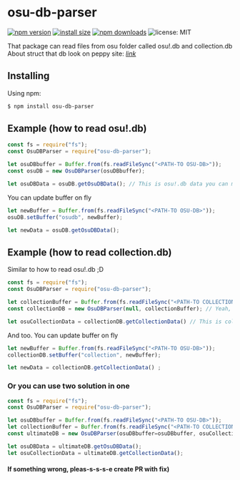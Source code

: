 # osu-db-parser

[![npm version](https://img.shields.io/npm/v/osu-db-parser)](https://www.npmjs.org/package/osu-db-parser)
[![install size](https://packagephobia.now.sh/badge?p=osu-db-parser)](https://packagephobia.now.sh/result?p=osu-db-parser)
[![npm downloads](https://img.shields.io/npm/dm/osu-db-parser.svg)](http://npm-stat.com/charts.html?package=osu-db-parser)
![license: MIT](https://img.shields.io/badge/License-MIT-blue.svg)

That package can read files from osu folder called osu!.db and collection.db
About struct that db look on peppy site: [*link*](https://osu.ppy.sh/help/wiki/osu!_File_Formats/Db_%28file_format%29)

## Installing
Using npm:

```bash
$ npm install osu-db-parser
```
## Example (how to read osu!.db)

```js
const fs = require("fs");
const OsuDBParser = require("osu-db-parser");

let osuDBbuffer = Buffer.from(fs.readFileSync("<PATH-TO OSU-DB>"));
const osuDB = new OsuDBParser(osuDBbuffer);

let osuDBData = osuDB.getOsuDBData(); // This is osu!.db data you can make with this all that you want.
```

You can update buffer on fly
```js
let newBuffer = Buffer.from(fs.readFileSync("<PATH-TO OSU-DB>"));
osuDB.setBuffer("osudb", newBuffer);

let newData = osuDB.getOsuDBData();
```

## Example (how to read collection.db)
Similar to how to read osu!.db ;D

```js
const fs = require("fs");
const OsuDBParser = require("osu-db-parser");

let collectionBuffer = Buffer.from(fs.readFileSync("<PATH-TO COLLECTION-DB>"));
const collectionDB = new OsuDBParser(null, collectionBuffer); // Yeah, that's okay

let osuCollectionData = collectionDB.getCollectionData() // This is collection.db data you can make with this all that you want.
```

And too. You can update buffer on fly
```js
let newBuffer = Buffer.from(fs.readFileSync("<PATH-TO OSU-DB>"));
collectionDB.setBuffer("collection", newBuffer);

let newData = collectionDB.getCollectionData() ;
```

### Or you can use two solution in one

```js
const fs = require("fs");
const OsuDBParser = require("osu-db-parser");

let osuDBbuffer = Buffer.from(fs.readFileSync("<PATH-TO OSU-DB>"));
let collectionBuffer = Buffer.from(fs.readFileSync("<PATH-TO COLLECTION-DB>"));
const ultimateDB = new OsuDBParser(osuDBbuffer=osuDBbuffer, osuCollectionBuffer=collectionBuffer);

let osuDBData = ultimateDB.getOsuDBData();
let osuCollectionData = ultimateDB.getCollectionData();

```

#### If something wrong, pleas-s-s-s-e create PR with fix)